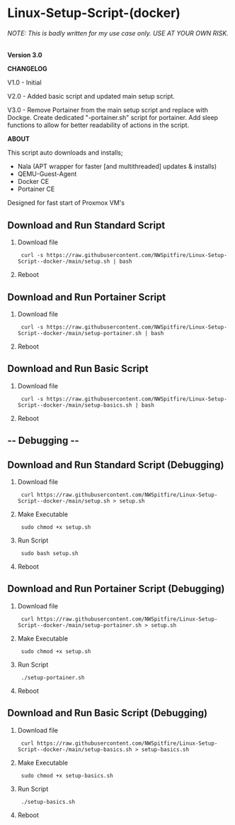 # Linux-Setup-Script-(docker)
 
###### NOTE: This is badly written for my use case only. USE AT YOUR OWN RISK.

**Version 3.0**

**CHANGELOG**

V1.0 - Initial 

V2.0 - Added basic script and updated main setup script.

V3.0 - Remove Portainer from the main setup script and replace with Dockge. Create dedicated "-portainer.sh" script for portainer. Add sleep functions to allow for better readability of actions in the script.

**ABOUT**

This script auto downloads and installs;

 - Nala (APT wrapper for faster [and multithreaded] updates & installs)
 - QEMU-Guest-Agent
 - Docker CE
 - Portainer CE

Designed for fast start of Proxmox VM's

## Download and Run Standard Script

1. Download file

        curl -s https://raw.githubusercontent.com/NWSpitfire/Linux-Setup-Script--docker-/main/setup.sh | bash

2. Reboot

## Download and Run Portainer Script

1. Download file

        curl -s https://raw.githubusercontent.com/NWSpitfire/Linux-Setup-Script--docker-/main/setup-portainer.sh | bash

2. Reboot

## Download and Run Basic Script

1. Download file

        curl -s https://raw.githubusercontent.com/NWSpitfire/Linux-Setup-Script--docker-/main/setup-basics.sh | bash

2. Reboot


## -- Debugging --

## Download and Run Standard Script (Debugging)

1. Download file

        curl https://raw.githubusercontent.com/NWSpitfire/Linux-Setup-Script--docker-/main/setup.sh > setup.sh

2. Make Executable

        sudo chmod +x setup.sh

3. Run Script

        sudo bash setup.sh

4. Reboot

## Download and Run Portainer Script (Debugging)

1. Download file

        curl https://raw.githubusercontent.com/NWSpitfire/Linux-Setup-Script--docker-/main/setup-portainer.sh > setup.sh

2. Make Executable

        sudo chmod +x setup.sh

3. Run Script

        ./setup-portainer.sh

4. Reboot


## Download and Run Basic Script (Debugging)

1. Download file

        curl https://raw.githubusercontent.com/NWSpitfire/Linux-Setup-Script--docker-/main/setup-basics.sh > setup-basics.sh

2. Make Executable

        sudo chmod +x setup-basics.sh

3. Run Script

        ./setup-basics.sh

4. Reboot
